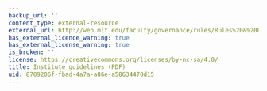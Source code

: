 ```yaml
---
backup_url: ''
content_type: external-resource
external_url: http://web.mit.edu/faculty/governance/rules/Rules%20&%20Regulations%2020160316.pdf
has_external_licence_warning: true
has_external_license_warning: true
is_broken: ''
license: https://creativecommons.org/licenses/by-nc-sa/4.0/
title: Institute guidelines (PDF)
uid: 8709206f-fbad-4a7a-a86e-a58634470d15
---
```

